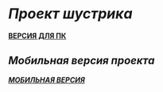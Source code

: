 # ***Проект шустрика***
[**ВЕРСИЯ ДЛЯ ПК**](https://sereoja20.github.io/SprintX-2.0/April%2012th/index(%D0%B5%D1%81%D0%BB%D0%B8%20%D0%BD%D0%B5%20%D0%B7%D0%B0%D0%BF%D1%83%D1%81%D1%82%D0%B8%D1%82%D1%81%D1%8F%20%D0%BE%D1%81%D0%BD%D0%BE%D0%B2%D0%BD%D0%BE%D0%B9).html)
## ***Мобильная версия проекта***
[***МОБИЛЬНАЯ ВЕРСИЯ***](https://sereoja20.github.io/SprintX-2.0/April%2012th/index%20test.html)


